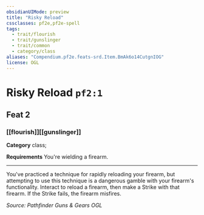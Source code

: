```yaml
---
obsidianUIMode: preview
title: "Risky Reload"
cssclasses: pf2e,pf2e-spell
tags:
  - trait/flourish
  - trait/gunslinger
  - trait/common
  - category/class
aliases: "Compendium.pf2e.feats-srd.Item.BmAk6o14CutgnIOG"
license: OGL
---
```

# Risky Reload `pf2:1`
## Feat 2
### [[flourish]][[gunslinger]]

**Category** class; 




**Requirements** You're wielding a firearm.

* * *

You've practiced a technique for rapidly reloading your firearm, but attempting to use this technique is a dangerous gamble with your firearm's functionality. Interact to reload a firearm, then make a Strike with that firearm. If the Strike fails, the firearm misfires.

*Source: Pathfinder Guns & Gears*
*OGL*